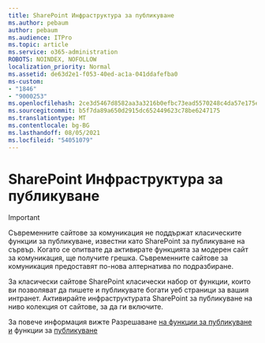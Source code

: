 ```yaml
---
title: SharePoint Инфраструктура за публикуване
ms.author: pebaum
author: pebaum
ms.audience: ITPro
ms.topic: article
ms.service: o365-administration
ROBOTS: NOINDEX, NOFOLLOW
localization_priority: Normal
ms.assetid: de63d2e1-f053-40ed-ac1a-041ddafefba0
ms-custom:
- "1846"
- "9000253"
ms.openlocfilehash: 2ce3d5467d8582aa3a3216b0efbc73ead5570248c4da57e175e0d4decc326f1c
ms.sourcegitcommit: b5f7da89a650d2915dc652449623c78be6247175
ms.translationtype: MT
ms.contentlocale: bg-BG
ms.lasthandoff: 08/05/2021
ms.locfileid: "54051079"
---
```

# <a name="sharepoint-publishing-infrastructure"></a>SharePoint Инфраструктура за публикуване

> [!IMPORTANT]
> Съвременните сайтове за комуникация не поддържат класическите функции за публикуване, известни като SharePoint за публикуване на сървър. Когато се опитвате да активирате функцията за модерен сайт за комуникация, ще получите грешка. Съвременните сайтове за комуникация предоставят по-нова алтернатива по подразбиране.

За класически сайтове SharePoint класически набор от функции, които ви позволяват да пишете и публикувате богати уеб страници за вашия интранет. Активирайте инфраструктурата SharePoint за публикуване на ниво колекция от сайтове, за да ги включите.

За повече информация вижте Разрешаване [на функции за публикуване и](https://support.office.com/article/Enable-publishing-features-479677A6-8B33-4AC7-907D-071C1C7E4518) функции за [публикуване](https://support.office.com/article/Features-enabled-in-a-SharePoint-Online-publishing-site-3AB3810C-3C2C-4361-9D0E-0CBE666EA0B0?wt.mc_id=O365_Portal_MMaven#__toc336865553)
